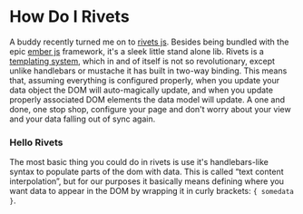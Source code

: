 # How Do I Rivets

A buddy recently turned me on to [rivets js](http://www.rivetsjs.com/). Besides being bundled with the epic [ember js](http://emberjs.com/) framework, it's a sleek little stand alone lib. Rivets is a [templating system](http://en.wikipedia.org/wiki/JavaScript_templating), which in and of itself is not so revolutionary, except unlike handlebars or mustache it has built in two-way binding. This means that, assuming everything is configured properly, when you update your data object the DOM will auto-magically update, and when you update properly associated DOM elements the data model will update. A one and done, one stop shop, configure your page and don't worry about your view and your data falling out of sync again.

### Hello Rivets

The most basic thing you could do in rivets is use it's handlebars-like syntax to populate parts of the dom with data. This is called &ldquo;text content interpolation&rdquo;, but for our purposes it basically means defining where you want data to appear in the DOM by wrapping it in curly brackets: `{ somedata }`.